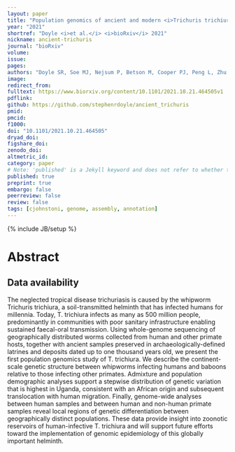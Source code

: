 ```yaml
---
layout: paper
title: "Population genomics of ancient and modern <i>Trichuris trichiura</i>"
year: "2021"
shortref: "Doyle <i>et al.</i> <i>bioRxiv</i> 2021"
nickname: ancient-trichuris
journal: "bioRxiv"
volume: 
issue:
pages: 
authors: "Doyle SR, Soe MJ, Nejsum P, Betson M, Cooper PJ, Peng L, Zhu XQ, Sanchez A, Matamoros G, Fontecha Sandoval GA, Cutillas C, Tchuente LAT, Mekonnen Z, Ame SM, Namwanje H, Levecke B, Berriman M, Fredensborg BL, Kapel CMO"
image:
redirect_from: 
fulltext: https://www.biorxiv.org/content/10.1101/2021.10.21.464505v1
pdflink: 
github: https://github.com/stephenrdoyle/ancient_trichuris
pmid: 
pmcid: 
f1000: 
doi: "10.1101/2021.10.21.464505"
dryad_doi:
figshare_doi: 
zenodo_doi: 
altmetric_id: 
category: paper
# Note: 'published' is a Jekyll keyword and does not refer to whether the paper is published, but rather to whether this Markdown should be part of the rendered site.
published: true
preprint: true
embargo: false	
peerreview: false
review: false
tags: [cjohnstoni, genome, assembly, annotation]
---
```

{% include JB/setup %}

# Abstract 



## Data availability

The neglected tropical disease trichuriasis is caused by the whipworm Trichuris trichiura, a soil-transmitted helminth that has infected humans for millennia. Today, T. trichiura infects as many as 500 million people, predominantly in communities with poor sanitary infrastructure enabling sustained faecal-oral transmission. Using whole-genome sequencing of geographically distributed worms collected from human and other primate hosts, together with ancient samples preserved in archaeologically-defined latrines and deposits dated up to one thousand years old, we present the first population genomics study of T. trichiura. We describe the continent-scale genetic structure between whipworms infecting humans and baboons relative to those infecting other primates. Admixture and population demographic analyses support a stepwise distribution of genetic variation that is highest in Uganda, consistent with an African origin and subsequent translocation with human migration. Finally, genome-wide analyses between human samples and between human and non-human primate samples reveal local regions of genetic differentiation between geographically distinct populations. These data provide insight into zoonotic reservoirs of human-infective T. trichiura and will support future efforts toward the implementation of genomic epidemiology of this globally important helminth.
